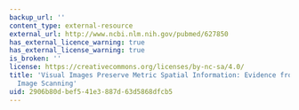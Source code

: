 ```yaml
---
backup_url: ''
content_type: external-resource
external_url: http://www.ncbi.nlm.nih.gov/pubmed/627850
has_external_licence_warning: true
has_external_license_warning: true
is_broken: ''
license: https://creativecommons.org/licenses/by-nc-sa/4.0/
title: 'Visual Images Preserve Metric Spatial Information: Evidence from Studies of
  Image Scanning'
uid: 2906b80d-bef5-41e3-887d-63d5868dfcb5
---
```

